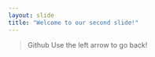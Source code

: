 ```yaml
---
layout: slide
title: "Welcome to our second slide!"
---
```

> Github 
Use the left arrow to go back!
